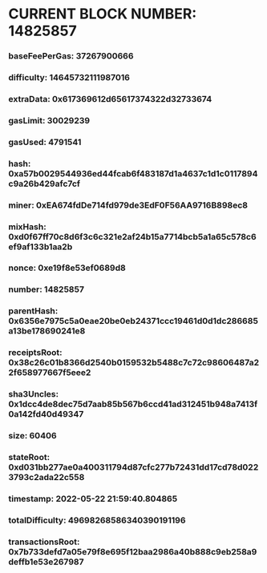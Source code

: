 # CURRENT BLOCK NUMBER: 14825857

### baseFeePerGas: 37267900666
### difficulty: 14645732111987016
### extraData: 0x617369612d65617374322d32733674
### gasLimit: 30029239
### gasUsed: 4791541
### hash: 0xa57b0029544936ed44fcab6f483187d1a4637c1d1c0117894c9a26b429afc7cf
### miner: 0xEA674fdDe714fd979de3EdF0F56AA9716B898ec8
### mixHash: 0xd0f67ff70c8d6f3c6c321e2af24b15a7714bcb5a1a65c578c6ef9af133b1aa2b
### nonce: 0xe19f8e53ef0689d8
### number: 14825857
### parentHash: 0x6356e7975c5a0eae20be0eb24371ccc19461d0d1dc286685a13be178690241e8
### receiptsRoot: 0x38c26c01b8366d2540b0159532b5488c7c72c98606487a22f658977667f5eee2
### sha3Uncles: 0x1dcc4de8dec75d7aab85b567b6ccd41ad312451b948a7413f0a142fd40d49347
### size: 60406
### stateRoot: 0xd031bb277ae0a400311794d87cfc277b72431dd17cd78d0223793c2ada22c558
### timestamp: 2022-05-22 21:59:40.804865
### totalDifficulty: 49698268586340390191196
### transactionsRoot: 0x7b733defd7a05e79f8e695f12baa2986a40b888c9eb258a9deffb1e53e267987
